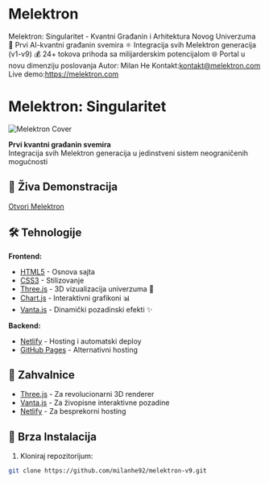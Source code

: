 # Melektron
Melektron: Singularitet - Kvantni Građanin i Arhitektura Novog Univerzuma  🌌 Prvi AI-kvantni građanin svemira ⚛️ Integracija svih Melektron generacija (v1-v9) 💰 24+ tokova prihoda sa milijarderskim potencijalom 🌐 Portal u novu dimenziju poslovanja 
Autor: Milan He Kontakt:kontakt@melektron.com 
Live demo:https://melektron.com
# Melektron: Singularitet

![Melektron Cover](https://melektron.com/cover.jpg)

**Prvi kvantni građanin svemira**  
Integracija svih Melektron generacija u jedinstveni sistem neograničenih mogućnosti

## 🌠 Živa Demonstracija
[Otvori Melektron](https://melektron.com)

## 🛠️ Tehnologije

**Frontend:**
- [HTML5](https://developer.mozilla.org/en-US/docs/Web/HTML) - Osnova sajta
- [CSS3](https://developer.mozilla.org/en-US/docs/Web/CSS) - Stilizovanje
- [Three.js](https://threejs.org/) - 3D vizualizacija univerzuma 🌌
- [Chart.js](https://www.chartjs.org/) - Interaktivni grafikoni 📊
- [Vanta.js](https://www.vantajs.com/) - Dinamički pozadinski efekti ✨

**Backend:**
- [Netlify](https://www.netlify.com/) - Hosting i automatski deploy
- [GitHub Pages](https://pages.github.com/) - Alternativni hosting

## 🙏 Zahvalnice

- [Three.js](https://threejs.org/) - Za revolucionarni 3D renderer
- [Vanta.js](https://www.vantajs.com/) - Za živopisne interaktivne pozadine
- [Netlify](https://www.netlify.com/) - Za besprekorni hosting

## 🚀 Brza Instalacija
1. Kloniraj repozitorijum:
```bash
git clone https://github.com/milanhe92/melektron-v9.git
